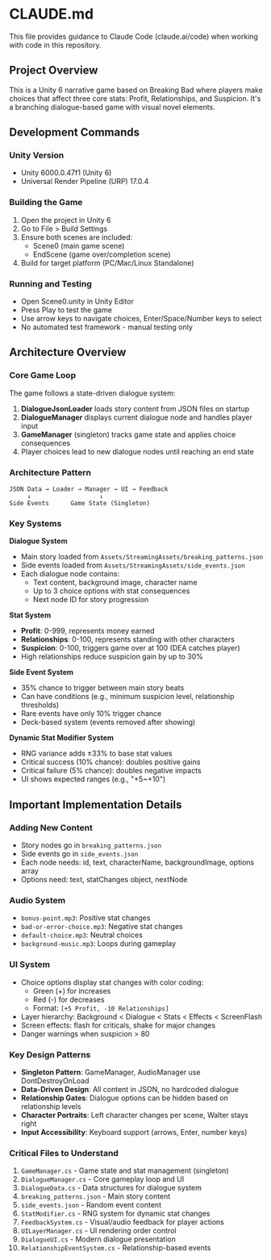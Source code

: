 # CLAUDE.md

This file provides guidance to Claude Code (claude.ai/code) when working with code in this repository.

## Project Overview

This is a Unity 6 narrative game based on Breaking Bad where players make choices that affect three core stats: Profit, Relationships, and Suspicion. It's a branching dialogue-based game with visual novel elements.

## Development Commands

### Unity Version
- Unity 6000.0.47f1 (Unity 6)
- Universal Render Pipeline (URP) 17.0.4

### Building the Game
1. Open the project in Unity 6
2. Go to File > Build Settings
3. Ensure both scenes are included:
   - Scene0 (main game scene)
   - EndScene (game over/completion scene)
4. Build for target platform (PC/Mac/Linux Standalone)

### Running and Testing
- Open Scene0.unity in Unity Editor
- Press Play to test the game
- Use arrow keys to navigate choices, Enter/Space/Number keys to select
- No automated test framework - manual testing only

## Architecture Overview

### Core Game Loop
The game follows a state-driven dialogue system:
1. **DialogueJsonLoader** loads story content from JSON files on startup
2. **DialogueManager** displays current dialogue node and handles player input
3. **GameManager** (singleton) tracks game state and applies choice consequences
4. Player choices lead to new dialogue nodes until reaching an end state

### Architecture Pattern
```
JSON Data → Loader → Manager → UI → Feedback
     ↓                   ↓
Side Events      Game State (Singleton)
```

### Key Systems

**Dialogue System**
- Main story loaded from `Assets/StreamingAssets/breaking_patterns.json`
- Side events loaded from `Assets/StreamingAssets/side_events.json`
- Each dialogue node contains:
  - Text content, background image, character name
  - Up to 3 choice options with stat consequences
  - Next node ID for story progression

**Stat System**
- **Profit**: 0-999, represents money earned
- **Relationships**: 0-100, represents standing with other characters  
- **Suspicion**: 0-100, triggers game over at 100 (DEA catches player)
- High relationships reduce suspicion gain by up to 30%

**Side Event System**
- 35% chance to trigger between main story beats
- Can have conditions (e.g., minimum suspicion level, relationship thresholds)
- Rare events have only 10% trigger chance
- Deck-based system (events removed after showing)

**Dynamic Stat Modifier System**
- RNG variance adds ±33% to base stat values
- Critical success (10% chance): doubles positive gains
- Critical failure (5% chance): doubles negative impacts
- UI shows expected ranges (e.g., "+5~+10")

## Important Implementation Details

### Adding New Content
- Story nodes go in `breaking_patterns.json`
- Side events go in `side_events.json`
- Each node needs: id, text, characterName, backgroundImage, options array
- Options need: text, statChanges object, nextNode

### Audio System
- `bonus-point.mp3`: Positive stat changes
- `bad-or-error-choice.mp3`: Negative stat changes
- `default-choice.mp3`: Neutral choices
- `background-music.mp3`: Loops during gameplay

### UI System
- Choice options display stat changes with color coding:
  - Green (+) for increases
  - Red (-) for decreases
  - Format: `[+5 Profit, -10 Relationships]`
- Layer hierarchy: Background < Dialogue < Stats < Effects < ScreenFlash
- Screen effects: flash for criticals, shake for major changes
- Danger warnings when suspicion > 80

### Key Design Patterns
- **Singleton Pattern**: GameManager, AudioManager use DontDestroyOnLoad
- **Data-Driven Design**: All content in JSON, no hardcoded dialogue
- **Relationship Gates**: Dialogue options can be hidden based on relationship levels
- **Character Portraits**: Left character changes per scene, Walter stays right
- **Input Accessibility**: Keyboard support (arrows, Enter, number keys)

### Critical Files to Understand
1. `GameManager.cs` - Game state and stat management (singleton)
2. `DialogueManager.cs` - Core gameplay loop and UI
3. `DialogueData.cs` - Data structures for dialogue system
4. `breaking_patterns.json` - Main story content
5. `side_events.json` - Random event content
6. `StatModifier.cs` - RNG system for dynamic stat changes
7. `FeedbackSystem.cs` - Visual/audio feedback for player actions
8. `UILayerManager.cs` - UI rendering order control
9. `DialogueUI.cs` - Modern dialogue presentation
10. `RelationshipEventSystem.cs` - Relationship-based events